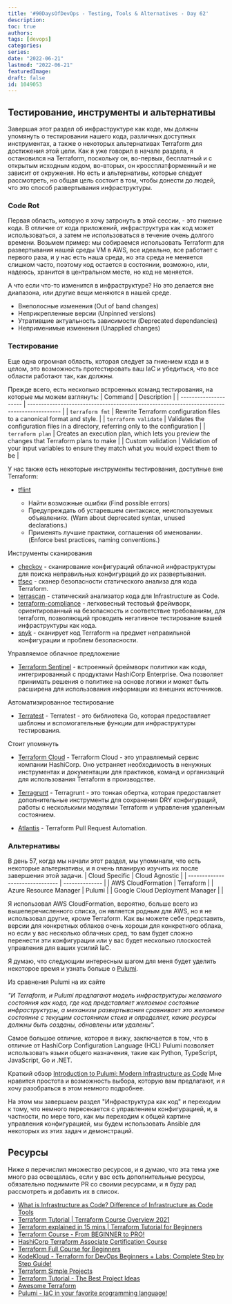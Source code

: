 ```yaml
---
title: '#90DaysOfDevOps - Testing, Tools & Alternatives - Day 62'
description: 
toc: true
authors:
tags: [devops]
categories:
series: 
date: "2022-06-21"
lastmod: "2022-06-21"
featuredImage:
draft: false
id: 1049053
---
```

## Тестирование, инструменты и альтернативы

Завершая этот раздел об инфраструктуре как коде, мы должны упомянуть о тестировании нашего кода, различных доступных инструментах, а также о некоторых альтернативах Terraform для достижения этой цели. Как я уже говорил в начале раздела, я остановился на Terraform, поскольку он, во-первых, бесплатный и с открытым исходным кодом, во-вторых, он кроссплатформенный и не зависит от окружения. Но есть и альтернативы, которые следует рассмотреть, но общая цель состоит в том, чтобы донести до людей, что это способ развертывания инфраструктуры. 

### Code Rot 

Первая область, которую я хочу затронуть в этой сессии, - это гниение кода. В отличие от кода приложений, инфраструктура как код может использоваться, а затем не использоваться в течение очень долгого времени. Возьмем пример: мы собираемся использовать Terraform для развертывания нашей среды VM в AWS, все идеально, все работает с первого раза, и у нас есть наша среда, но эта среда не меняется слишком часто, поэтому код остается в состоянии, возможно, или, надеюсь, хранится в центральном месте, но код не меняется. 

А что если что-то изменится в инфраструктуре? Но это делается вне диапазона, или другие вещи меняются в нашей среде. 

- Внеполосные изменения (Out of band changes)
- Неприкрепленные версии (Unpinned versions)
- Утратившие актуальность зависимости (Deprecated dependancies)
- Неприменимые изменения (Unapplied changes)

### Тестирование 

Еще одна огромная область, которая следует за гниением кода и в целом, это возможность протестировать ваш IaC и убедиться, что все области работают так, как должны. 

Прежде всего, есть несколько встроенных команд тестирования, на которые мы можем взглянуть:
| Command               | Description                                                                                | 
| --------------------- | ------------------------------------------------------------------------------------------ |
| `terraform fmt`       | Rewrite Terraform configuration files to a canonical format and style.                     | 
| `terraform validate`  | Validates the configuration files in a directory, referring only to the configuration      | 
| `terraform plan`      | Creates an execution plan, which lets you preview the changes that Terraform plans to make | 
| Custom validation     | Validation of your input variables to ensure they match what you would expect them to be   |

У нас также есть некоторые инструменты тестирования, доступные вне Terraform: 

- [tflint](https://github.com/terraform-linters/tflint)

    - Найти возможные ошибки (Find possible errors)
    - Предупреждать об устаревшем синтаксисе, неиспользуемых объявлениях. (Warn about deprecated syntax, unused declarations.)
    - Применять лучшие практики, соглашения об именовании. (Enforce best practices, naming conventions.)

Инструменты сканирования 

- [checkov](https://www.checkov.io/) - сканирование конфигураций облачной инфраструктуры для поиска неправильных конфигураций до их развертывания.
- [tfsec](https://aquasecurity.github.io/tfsec/v1.4.2/) - сканер безопасности статического анализа для кода Terraform.
- [terrascan](https://github.com/accurics/terrascan) - статический анализатор кода для Infrastructure as Code.
- [terraform-compliance](https://terraform-compliance.com/) - легковесный тестовый фреймворк, ориентированный на безопасность и соответствие требованиям, для terraform, позволяющий проводить негативное тестирование вашей инфраструктуры как кода.
- [snyk](https://docs.snyk.io/products/snyk-infrastructure-as-code/scan-terraform-files/scan-and-fix-security-issues-in-terraform-files) - сканирует код Terraform на предмет неправильной конфигурации и проблем безопасности. 

Управляемое облачное предложение 

- [Terraform Sentinel](https://www.terraform.io/cloud-docs/sentinel) - встроенный фреймворк политики как кода, интегрированный с продуктами HashiCorp Enterprise. Она позволяет принимать решения о политике на основе логики и может быть расширена для использования информации из внешних источников.

Автоматизированное тестирование

- [Terratest](https://terratest.gruntwork.io/) - Terratest - это библиотека Go, которая предоставляет шаблоны и вспомогательные функции для инфраструктуры тестирования.

Стоит упомянуть 

- [Terraform Cloud](https://cloud.hashicorp.com/products/terraform) - Terraform Cloud - это управляемый сервис компании HashiCorp. Оно устраняет необходимость в ненужных инструментах и документации для практиков, команд и организаций для использования Terraform в производстве.

- [Terragrunt](https://terragrunt.gruntwork.io/) - Terragrunt - это тонкая обертка, которая предоставляет дополнительные инструменты для сохранения DRY конфигураций, работы с несколькими модулями Terraform и управления удаленным состоянием. 

- [Atlantis](https://www.runatlantis.io/) - Terraform Pull Request Automation. 

### Альтернативы 

В день 57, когда мы начали этот раздел, мы упоминали, что есть некоторые альтернативы, и я очень планирую изучить их после завершения этой задачи.
| Cloud Specific                  | Cloud Agnostic | 
| ------------------------------- | -------------- |
| AWS CloudFormation              | Terraform      | 
| Azure Resource Manager          | Pulumi         | 
| Google Cloud Deployment Manager |                | 

Я использовал AWS CloudFormation, вероятно, больше всего из вышеперечисленного списка, он является родным для AWS, но я не использовал другие, кроме Terraform. Как вы можете себе представить, версии для конкретных облаков очень хороши для конкретного облака, но если у вас несколько облачных сред, то вам будет сложно перенести эти конфигурации или у вас будет несколько плоскостей управления для ваших усилий IaC. 

Я думаю, что следующим интересным шагом для меня будет уделить некоторое время и узнать больше о [Pulumi](https://www.pulumi.com/). 
 
Из сравнения Pulumi на их сайте 

*"И Terraform, и Pulumi предлагают модель инфраструктуры желаемого состояния как кода, где код представляет желаемое состояние инфраструктуры, а механизм развертывания сравнивает это желаемое состояние с текущим состоянием стека и определяет, какие ресурсы должны быть созданы, обновлены или удалены".*

Самое большое отличие, которое я вижу, заключается в том, что в отличие от HashiCorp Configuration Language (HCL) Pulumi позволяет использовать языки общего назначения, такие как Python, TypeScript, JavaScript, Go и .NET. 

Краткий обзор [Introduction to Pulumi: Modern Infrastructure as Code](https://www.youtube.com/watch?v=QfJTJs24-JM) Мне нравится простота и возможность выбора, которую вам предлагают, и я хочу разобраться в этом немного подробнее. 

На этом мы завершаем раздел "Инфраструктура как код" и переходим к тому, что немного пересекается с управлением конфигурацией, и, в частности, по мере того, как мы переходим к общей картине управления конфигурацией, мы будем использовать Ansible для некоторых из этих задач и демонстраций. 

## Ресурсы 
Ниже я перечислил множество ресурсов, и я думаю, что эта тема уже много раз освещалась, если у вас есть дополнительные ресурсы, обязательно поднимите PR со своими ресурсами, и я буду рад рассмотреть и добавить их в список.
- [What is Infrastructure as Code? Difference of Infrastructure as Code Tools ](https://www.youtube.com/watch?v=POPP2WTJ8es)
- [Terraform Tutorial | Terraform Course Overview 2021](https://www.youtube.com/watch?v=m3cKkYXl-8o)
- [Terraform explained in 15 mins | Terraform Tutorial for Beginners ](https://www.youtube.com/watch?v=l5k1ai_GBDE)
- [Terraform Course - From BEGINNER to PRO!](https://www.youtube.com/watch?v=7xngnjfIlK4&list=WL&index=141&t=16s)
- [HashiCorp Terraform Associate Certification Course](https://www.youtube.com/watch?v=V4waklkBC38&list=WL&index=55&t=111s)
- [Terraform Full Course for Beginners](https://www.youtube.com/watch?v=EJ3N-hhiWv0&list=WL&index=39&t=27s)
- [KodeKloud -  Terraform for DevOps Beginners + Labs: Complete Step by Step Guide!](https://www.youtube.com/watch?v=YcJ9IeukJL8&list=WL&index=16&t=11s)
- [Terraform Simple Projects](https://terraform.joshuajebaraj.com/)
- [Terraform Tutorial - The Best Project Ideas](https://www.youtube.com/watch?v=oA-pPa0vfks)
- [Awesome Terraform](https://github.com/shuaibiyy/awesome-terraform)
- [Pulumi - IaC in your favorite programming language!](https://www.youtube.com/watch?v=vIjeiDcsR3Q&t=51s)
